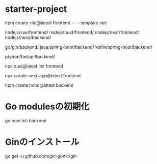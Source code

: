 # starter-project


npm create vite@latest frontend -- --template vue

nodejs/vue/frontend/
nodejs/nuxt/frontend/
nodejs/next/frontend/
nodejs/hono/backend/

go/gin/backend/
java/spring-boot/backend/
kotlin/spring-boot/backend/

ptyhon/fastapi/backend/

npx nuxi@latest init frontend

npx create-next-app@latest frontend

npm create hono@latest backend

# Go modulesの初期化
go mod init backend

# Ginのインストール
go get -u github.com/gin-gonic/gin